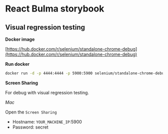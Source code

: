 # React Bulma storybook

## Visual regression testing

**Docker image**

[https://hub.docker.com/r/selenium/standalone-chrome-debug](https://hub.docker.com/r/selenium/standalone-chrome-debug)

**Run docker**

```bash
docker run -d -p 4444:4444 -p 5900:5900 selenium/standalone-chrome-debug
```

**Screen Sharing**

For debug with visual regression testing.

*Mac*

Open the `Screen Sharing`

- Hostname: `YOUR_MACHINE_IP`:5900
- Password: secret
